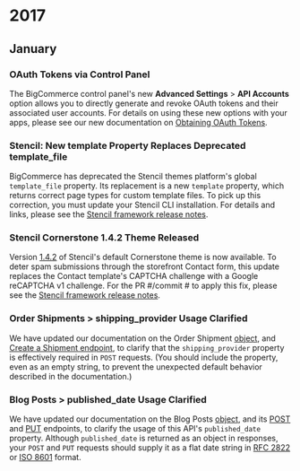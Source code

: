 # <span class="jumptarget"> 2017 </span>


## <span class="jumptarget"> January </span>


### <span class="jumptarget"> OAuth Tokens via Control Panel </span>

The BigCommerce control panel's new **Advanced Settings** > **API Accounts** option allows you to directly generate and revoke OAuth tokens and their associated user accounts. For details on using these new options with your apps, please see our new documentation on <a href="/api/#cp_oauth_get" target="_blank">Obtaining OAuth Tokens</a>. 


### <span class="jumptarget"> Stencil: New template Property Replaces Deprecated template_file </span>

BigCommerce has deprecated the Stencil themes platform's global `template_file` property. Its replacement is a new `template` property, which returns correct page types for custom template files. To pick up this correction, you must update your Stencil CLI installation. For details and links, please see the <a href="https://stencil.bigcommerce.com/docs/release-notes" target="_blank">Stencil framework release notes</a>.

### <span class="jumptarget"> Stencil Cornerstone 1.4.2 Theme Released </span>

Version [1.4.2](https://stencil.bigcommerce.com/docs/cornerstone-14x-theme-release-notes#142) of Stencil's default Cornerstone theme is now available. To deter spam submissions through the storefront Contact form, this update replaces the Contact template's CAPTCHA challenge with a Google reCAPTCHA v1 challenge. For the PR #/commit # to apply this fix, please see the <a href="https://stencil.bigcommerce.com/docs/release-notes" target="_blank">Stencil framework release notes</a>.

### <span class="jumptarget"> Order Shipments > shipping_provider Usage Clarified </span>

We have updated our documentation on the Order Shipment <a href="/api/v2/#blog-posts-object-properties" target="_blank">object</a>, and <a href="/api/v2/#create-a-shipment" target="_blank">Create a Shipment endpoint</a>, to clarify that the `shipping_provider` property is effectively required in `POST` requests. (You should include the property, even as an empty string, to prevent the unexpected default behavior described in the documentation.)

### <span class="jumptarget"> Blog Posts > published_date Usage Clarified </span>

We have updated our documentation on the Blog Posts <a href="/api/v2/#blog-posts-object-properties" target="_blank">object</a>, and its <a href="/api/v2/#create-a-blog-post" target="_blank">POST</a> and <a href="/api/v2/#update-a-blog-post" target="_blank">PUT</a> endpoints, to clarify the usage of this API's `published_date` property. Although `published_date` is returned as an object in responses, your `POST` and `PUT` requests should supply it as a flat date string in <a href="http://tools.ietf.org/html/rfc2822#section-3.3" target="_blank">RFC 2822</a> or <a href="https://en.wikipedia.org/wiki/ISO_8601" target="_blank">ISO 8601</a> format.